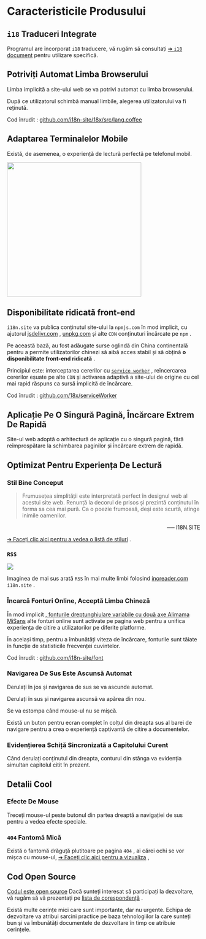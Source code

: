 # Caracteristicile Produsului

## `i18` Traduceri Integrate

Programul are încorporat `i18` traducere, vă rugăm să consultați [➔ `i18` document](/i18) pentru utilizare specifică.

## Potriviți Automat Limba Browserului

Limba implicită a site-ului web se va potrivi automat cu limba browserului.

După ce utilizatorul schimbă manual limbile, alegerea utilizatorului va fi reținută.

Cod înrudit : [github.com/i18n-site/18x/src/lang.coffee](https://github.com/i18n-site/18x/blob/main/src/lang.coffee)

## Adaptarea Terminalelor Mobile

Există, de asemenea, o experiență de lectură perfectă pe telefonul mobil.

<img src="//p.3ti.site/1721379497.avif" width="350px">

## <a rel=id href="#ha" id="ha"></a> Disponibilitate ridicată front-end

`i18n.site` va publica conținutul site-ului la `npmjs.com` în mod implicit, cu ajutorul [jsdelivr.com](//jsdelivr.com) , [unpkg.com](//unpkg.com) și alte `CDN` conținuturi încărcate pe `npm` .

Pe această bază, au fost adăugate surse oglindă din China continentală pentru a permite utilizatorilor chinezi să aibă acces stabil și să obțină **o disponibilitate front-end ridicată** .

Principiul este: interceptarea cererilor cu [`service worker`](https://developer.mozilla.org/docs/Web/API/Service_Worker_API) , reîncercarea cererilor eșuate pe alte `CDN` și activarea adaptivă a site-ului de origine cu cel mai rapid răspuns ca sursă implicită de încărcare.

Cod înrudit : [github.com/18x/serviceWorker](https://github.com/i18n-site/18x/tree/main/serviceWorker)

## Aplicație Pe O Singură Pagină, Încărcare Extrem De Rapidă

Site-ul web adoptă o arhitectură de aplicație cu o singură pagină, fără reîmprospătare la schimbarea paginilor și încărcare extrem de rapidă.

## Optimizat Pentru Experiența De Lectură

### Stil Bine Conceput

> Frumusețea simplității este interpretată perfect în designul web al acestui site web.
> Renunță la decorul de prisos și prezintă conținutul în forma sa cea mai pură.
> Ca o poezie frumoasă, deși este scurtă, atinge inimile oamenilor.

<p style="text-align:right">── I18N.SITE</p>

[➔ Faceți clic aici pentru a vedea o listă de stiluri](/i18n.site/md/styl) .

### `RSS`

![](//p.3ti.site/1725541085.avif)

Imaginea de mai sus arată `RSS` în mai multe limbi folosind [inoreader.com](//inoreader.com) `i18n.site` .

### Încarcă Fonturi Online, Acceptă Limba Chineză

În mod implicit [, fonturile dreptunghiulare variabile cu două axe Alimama](https://www.iconfont.cn/fonts/detail?cnid=pOvFIr086ADR) [MiSans](https://hyperos.mi.com/font/zh/download/) alte fonturi online sunt activate pe pagina web pentru a unifica experiența de citire a utilizatorilor pe diferite platforme.

În același timp, pentru a îmbunătăți viteza de încărcare, fonturile sunt tăiate în funcție de statisticile frecvenței cuvintelor.

Cod înrudit : [github.com/i18n-site/font](https://github.com/i18n-site/font)

### Navigarea De Sus Este Ascunsă Automat

Derulați în jos și navigarea de sus se va ascunde automat.

Derulați în sus și navigarea ascunsă va apărea din nou.

Se va estompa când mouse-ul nu se mișcă.

Există un buton pentru ecran complet în colțul din dreapta sus al barei de navigare pentru a crea o experiență captivantă de citire a documentelor.

### Evidențierea Schiță Sincronizată a Capitolului Curent

Când derulați conținutul din dreapta, conturul din stânga va evidenția simultan capitolul citit în prezent.

## Detalii Cool

### Efecte De Mouse

Treceți mouse-ul peste butonul din partea dreaptă a navigației de sus pentru a vedea efecte speciale.

### `404` Fantomă Mică

Există o fantomă drăguță plutitoare pe pagina `404` , ai cărei ochi se vor mișca cu mouse-ul, [➔ Faceți clic aici pentru a vizualiza](/404) ,

## Cod Open Source

[Codul este open source](/i18n.site/c/src) Dacă sunteți interesat să participați la dezvoltare, vă rugăm să vă prezentați pe [lista de corespondență](//groups.google.com/u/2/g/i18n-site) .

Există multe cerințe mici care sunt importante, dar nu urgente. Echipa de dezvoltare va atribui sarcini practice pe baza tehnologiilor la care sunteți bun și va îmbunătăți documentele de dezvoltare în timp ce atribuie cerințele.